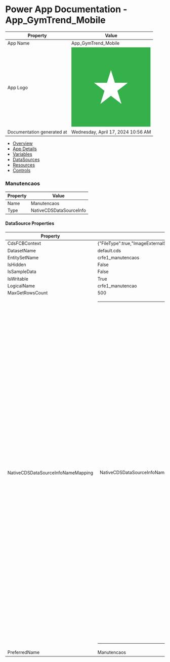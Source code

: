 ﻿# Power App Documentation \- App\_GymTrend\_Mobile

| Property                   | Value                                   |
| -------------------------- | --------------------------------------- |
| App Name                   | App\_GymTrend\_Mobile                   |
| App Logo                   | ![App Logo](resources/applogoSmall.png) |
| Documentation generated at | Wednesday, April 17, 2024 10:56 AM      |

- [Overview](index-App_GymTrend_Mobile.md)
- [App Details](appdetails-App_GymTrend_Mobile.md)
- [Variables](variables-App_GymTrend_Mobile.md)
- [DataSources](datasources-App_GymTrend_Mobile.md)
- [Resources](resources-App_GymTrend_Mobile.md)
- [Controls](controls-App_GymTrend_Mobile.md)

### Manutencaos

| Property | Value                   |
| -------- | ----------------------- |
| Name     | Manutencaos             |
| Type     | NativeCDSDataSourceInfo |

#### DataSource Properties

| Property                           | Value                                                                                                                                                                                                                                                                                                                                                                                                                                                                                                                                                                                                                                                                                                                                                                                                                                                                                                                                                                                                                                                                                                                                                                                                                                                                                                                                                                                                                                                                                                                                                                                                                                                                                                                                                                                                                                                                                                                                                                                                                                                                                                                                                                                                                                              |
| ---------------------------------- | -------------------------------------------------------------------------------------------------------------------------------------------------------------------------------------------------------------------------------------------------------------------------------------------------------------------------------------------------------------------------------------------------------------------------------------------------------------------------------------------------------------------------------------------------------------------------------------------------------------------------------------------------------------------------------------------------------------------------------------------------------------------------------------------------------------------------------------------------------------------------------------------------------------------------------------------------------------------------------------------------------------------------------------------------------------------------------------------------------------------------------------------------------------------------------------------------------------------------------------------------------------------------------------------------------------------------------------------------------------------------------------------------------------------------------------------------------------------------------------------------------------------------------------------------------------------------------------------------------------------------------------------------------------------------------------------------------------------------------------------------------------------------------------------------------------------------------------------------------------------------------------------------------------------------------------------------------------------------------------------------------------------------------------------------------------------------------------------------------------------------------------------------------------------------------------------------------------------------------------------------- |
| CdsFCBContext                      | {"FileType":true,"ImageExternalStorage":true}                                                                                                                                                                                                                                                                                                                                                                                                                                                                                                                                                                                                                                                                                                                                                                                                                                                                                                                                                                                                                                                                                                                                                                                                                                                                                                                                                                                                                                                                                                                                                                                                                                                                                                                                                                                                                                                                                                                                                                                                                                                                                                                                                                                                      |
| DatasetName                        | default.cds                                                                                                                                                                                                                                                                                                                                                                                                                                                                                                                                                                                                                                                                                                                                                                                                                                                                                                                                                                                                                                                                                                                                                                                                                                                                                                                                                                                                                                                                                                                                                                                                                                                                                                                                                                                                                                                                                                                                                                                                                                                                                                                                                                                                                                        |
| EntitySetName                      | crfe1\_manutencaos                                                                                                                                                                                                                                                                                                                                                                                                                                                                                                                                                                                                                                                                                                                                                                                                                                                                                                                                                                                                                                                                                                                                                                                                                                                                                                                                                                                                                                                                                                                                                                                                                                                                                                                                                                                                                                                                                                                                                                                                                                                                                                                                                                                                                                 |
| IsHidden                           | False                                                                                                                                                                                                                                                                                                                                                                                                                                                                                                                                                                                                                                                                                                                                                                                                                                                                                                                                                                                                                                                                                                                                                                                                                                                                                                                                                                                                                                                                                                                                                                                                                                                                                                                                                                                                                                                                                                                                                                                                                                                                                                                                                                                                                                              |
| IsSampleData                       | False                                                                                                                                                                                                                                                                                                                                                                                                                                                                                                                                                                                                                                                                                                                                                                                                                                                                                                                                                                                                                                                                                                                                                                                                                                                                                                                                                                                                                                                                                                                                                                                                                                                                                                                                                                                                                                                                                                                                                                                                                                                                                                                                                                                                                                              |
| IsWritable                         | True                                                                                                                                                                                                                                                                                                                                                                                                                                                                                                                                                                                                                                                                                                                                                                                                                                                                                                                                                                                                                                                                                                                                                                                                                                                                                                                                                                                                                                                                                                                                                                                                                                                                                                                                                                                                                                                                                                                                                                                                                                                                                                                                                                                                                                               |
| LogicalName                        | crfe1\_manutencao                                                                                                                                                                                                                                                                                                                                                                                                                                                                                                                                                                                                                                                                                                                                                                                                                                                                                                                                                                                                                                                                                                                                                                                                                                                                                                                                                                                                                                                                                                                                                                                                                                                                                                                                                                                                                                                                                                                                                                                                                                                                                                                                                                                                                                  |
| MaxGetRowsCount                    | 500                                                                                                                                                                                                                                                                                                                                                                                                                                                                                                                                                                                                                                                                                                                                                                                                                                                                                                                                                                                                                                                                                                                                                                                                                                                                                                                                                                                                                                                                                                                                                                                                                                                                                                                                                                                                                                                                                                                                                                                                                                                                                                                                                                                                                                                |
| NativeCDSDataSourceInfoNameMapping | <table><tr><td>NativeCDSDataSourceInfoNameMapping</td><td><table><tr><td>crfe1_manutencao_PrincipalObjectAttributeAccesses</td><td>Partilha de Campos</td></tr><tr><td>crfe1_local</td><td>Local</td></tr><tr><td>statuscode</td><td>Razão do Estado</td></tr><tr><td>utcconversiontimezonecode</td><td>Código de Fuso Horário da Conversão UTC</td></tr><tr><td>crfe1_image</td><td>Image</td></tr><tr><td>createdon</td><td>Criado Em</td></tr><tr><td>createdonbehalfby</td><td>Criado Por (Delegado)</td></tr><tr><td>crfe1_item</td><td>Item</td></tr><tr><td>owninguser</td><td>Utilizador Proprietário</td></tr><tr><td>createdby</td><td>Criado Por</td></tr><tr><td>crfe1_imageid</td><td>crfe1_ImageId</td></tr><tr><td>crfe1_manutencao_MailboxTrackingFolders</td><td>Pastas de Monitorização Automática da Caixa de Correio</td></tr><tr><td>overriddencreatedon</td><td>Registo Criado Em</td></tr><tr><td>crfe1_data</td><td>Data</td></tr><tr><td>versionnumber</td><td>Número da Versão</td></tr><tr><td>crfe1_manutencao_BulkDeleteFailures</td><td>Falhas de Eliminação em Massa</td></tr><tr><td>crfe1_manutencao_ProcessSession</td><td>Sessões de Processo</td></tr><tr><td>crfe1_estado</td><td>Estado_Intervencao</td></tr><tr><td>importsequencenumber</td><td>Número de Sequência da Importação</td></tr><tr><td>modifiedon</td><td>Modificado Em</td></tr><tr><td>owningbusinessunit</td><td>Unidade de Negócio Proprietária</td></tr><tr><td>crfe1_observacoes</td><td>Observações</td></tr><tr><td>crfe1_batatas</td><td>Batatas</td></tr><tr><td>crfe1_createdon</td><td>Created On</td></tr><tr><td>crfe1_manutencao_AsyncOperations</td><td>Tarefas de Sistema</td></tr><tr><td>timezoneruleversionnumber</td><td>Número de Versão da Regra de Fuso Horário</td></tr><tr><td>owningteam</td><td>Equipa Proprietária</td></tr><tr><td>statecode</td><td>Estado</td></tr><tr><td>crfe1_manutencao_SyncErrors</td><td>Erros de Sincronização</td></tr><tr><td>modifiedby</td><td>Modificado Por</td></tr><tr><td>crfe1_manutencaoid</td><td>Manutencao</td></tr><tr><td>_ownerid_value</td><td>Proprietário</td></tr><tr><td>modifiedonbehalfby</td><td>Modificado Por (Delegado)</td></tr></table></td></tr></table> |
| PreferredName                      | Manutencaos                                                                                                                                                                                                                                                                                                                                                                                                                                                                                                                                                                                                                                                                                                                                                                                                                                                                                                                                                                                                                                                                                                                                                                                                                                                                                                                                                                                                                                                                                                                                                                                                                                                                                                                                                                                                                                                                                                                                                                                                                                                                                                                                                                                                                                        |

